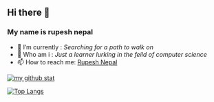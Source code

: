 ## Hi there 👋

### My name is rupesh nepal 

<!--
**rex9840/rex9840** is a ✨ _special_ ✨ repository because its `README.md` (this file) appears on your GitHub profile.

Here are some ideas to get you started:


- 🌱 I’m currently learning ...
- 👯 I’m looking to collaborate on ...
- 🤔 I’m looking for help with ...


- 😄 Pronouns: ...
- ⚡ Fun fact: ...
-->
- 🌱 I’m currently : *Searching for a path to walk on* 
- 📌 Who am i :  *Just a learner lurking in the feild of computer science* 
- 📫 How to reach me: [Rupesh Nepal](https://www.linkedin.com/in/rupesh-nepal-62693920b/)  



[![my github stat ](https://github-readme-stats.vercel.app/api?username=rex9840&count_private=true&show_icons=true&theme=gruvbox&include_all_commits=true)](https://github.com/rex9840)


[![Top Langs](https://github-readme-stats.vercel.app/api/top-langs/?username=rex9840&layout=compact)](https://github.com/rex9840)

